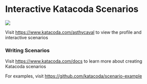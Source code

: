 # Interactive Katacoda Scenarios

[![](http://shields.katacoda.com/katacoda/asthycaval/count.svg)](https://www.katacoda.com/asthycaval "Get your profile on Katacoda.com")

Visit https://www.katacoda.com/asthycaval to view the profile and interactive scenarios

### Writing Scenarios
Visit https://www.katacoda.com/docs to learn more about creating Katacoda scenarios

For examples, visit https://github.com/katacoda/scenario-example
